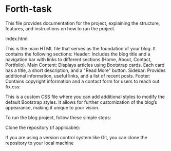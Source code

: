 # Forth-task
This file provides documentation for the project, explaining the structure, features, and instructions on how to run the project.

index.html:

This is the main HTML file that serves as the foundation of your blog. It contains the following sections:
Header: Includes the blog title and a navigation bar with links to different sections (Home, About, Contact, Portfolio).
Main Content: Displays articles using Bootstrap cards. Each card has a title, a short description, and a "Read More" button.
Sidebar: Provides additional information, useful links, and a list of recent posts.
Footer: Contains copyright information and a contact form for users to reach out.
fix.css:

This is a custom CSS file where you can add additional styles to modify the default Bootstrap styles. It allows for further customization of the blog’s appearance, making it unique to your vision.

To run the blog project, follow these simple steps:

Clone the repository (if applicable):

If you are using a version control system like Git, you can clone the repository to your local machine
